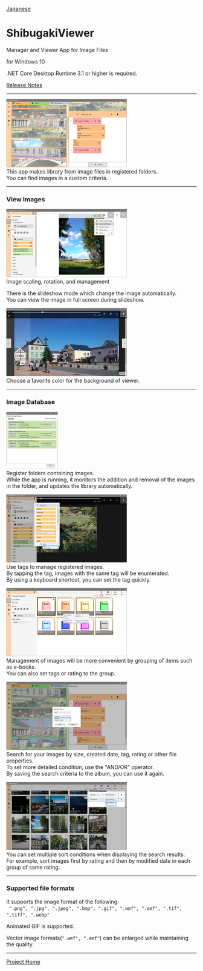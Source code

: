 [Japanese](README_ja.md)

ShibugakiViewer
===========

Manager and Viewer App for Image Files


for Windows 10

.NET Core Desktop Runtime 3.1 or higher is required.

[Release Notes](ReleaseNotes.md)

---


[![fig01](docs/images/small/01_en.png)](docs/images/raw/01_en.png)  
This app makes library from image files in registered folders.  
You can find images in a custom criteria.


---
### View Images

[![fig02](docs/images/small/02_en.png)](docs/images/raw/02_en.png)  
Image scaling, rotation, and management  
  
There is the slideshow mode which change the image automatically.  
You can view the image in full screen during slideshow.  

[![fig03](docs/images/small/03.png)](docs/images/raw/03.png)  
Choose a favorite color for the background of viewer.


---
### Image Database

[![fig08](docs/images/small/08_en.png)](docs/images/raw/08_en.png)  
Register folders containing images.  
While the app is running, it monitors the addition and removal of the images in the folder, and updates the library automatically.
  
[![fig04](docs/images/small/04_en.png)](docs/images/raw/04_en.png)  
Use tags to manage registered images.  
By tapping the tag, images with the same tag will be enumerated.  
By using a keyboard shortcut, you can set the tag quickly.  
  
[![fig05](docs/images/small/05_en.png)](docs/images/raw/05_en.png)  
Management of images will be more convenient by grouping of items such as e-books.  
You can also set tags or rating to the group.  
  
[![fig06](docs/images/small/06_en.png)](docs/images/raw/06_en.png)  
Search for your images by size, created date, tag, rating or other file properties.  
To set more detailed condition, use the "AND/OR" operator.  
By saving the search criteria to the album, you can use it again.  
  
[![fig07](docs/images/small/07_en.png)](docs/images/raw/07_en.png)  
You can set multiple sort conditions when displaying the search results.  
For example, sort images first by rating and then by modified date in each group of same rating.  



---
### Supported file formats

It supports the image format of the following:  
` ".png", ".jpg", ".jpeg", ".bmp", ".gif", ".wmf", ".emf", ".tif", ".tiff", ".webp"`  
  
Animated GIF is supported.  
  
Vector image formats(`".wmf", ".emf"`) can be enlarged while maintaining the quality.


---
[Project Home](https://boredbone.github.io/ShibugakiViewer/)


